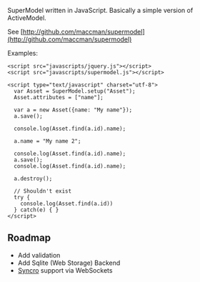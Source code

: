 

SuperModel written in JavaScript. Basically a simple version of ActiveModel.

See [http://github.com/maccman/supermodel](http://github.com/maccman/supermodel)

Examples:

    <script src="javascripts/jquery.js"></script>
    <script src="javascripts/supermodel.js"></script>

    <script type="text/javascript" charset="utf-8">
      var Asset = SuperModel.setup("Asset");
      Asset.attributes = ["name"];

      var a = new Asset({name: "My name"});
      a.save();
  
      console.log(Asset.find(a.id).name);
  
      a.name = "My name 2";
  
      console.log(Asset.find(a.id).name);
      a.save();
      console.log(Asset.find(a.id).name);
  
      a.destroy();
  
      // Shouldn't exist
      try {
        console.log(Asset.find(a.id))
      } catch(e) { }
    </script>
    

## Roadmap

* Add validation
* Add Sqlite (Web Storage) Backend
* [Syncro](http://github.com/maccman/syncro) support via WebSockets